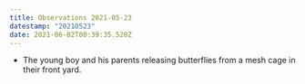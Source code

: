 ```yaml
---
title: Observations 2021-05-23
datestamp: "20210523"
date: 2021-06-02T00:39:35.520Z
---
```

- The young boy and his parents releasing butterflies from a mesh cage in their front yard.